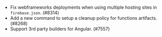 - Fix webframeworks deployments when using multiple hosting sites in `firebase.json`. (#8314)
- Add a new command to setup a cleanup policy for functions artifacts. (#8268)
- Support 3rd party builders for Angular. (#7557)
